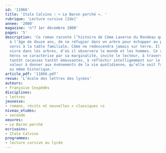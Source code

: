 ```yaml
---
id: '11866'
title: 'Italo Calvino : « Le Baron perché ». '
rubrique: 'Lecture cursive [2de]'
annee: '2000'
magazine: 'n°7 1er décembre 2000'
pages: '5'
description: 'Ce roman raconte l’histoire de Côme Laverse du Rondeau qui choisit,
  à l’âge de douze ans, de se réfugier dans un arbre pour échapper au plat d’escargots
  servi à la table familiale. Côme ne redescendra jamais sur terre. Il apprendra à
  vivre dans les arbres, d’où il observera le monde et les hommes. Ce roman dont le
  héros se caractérise par sa marginalité, invite le lecteur, à travers des situations
  tantôt cocasses tantôt émouvantes, à réfléchir intelligemment sur le sens ou la
  valeur à donner aux événements de la vie quotidienne, qu’elle soit familiale, sentimentale
  ou même historique.'
article_pdf: '11866.pdf'
revue: 'L’école des lettres des lycées'
auteurs:
- Françoise Cespédès
disciplines:
- lettres
jeunesse:
- romans, récits et nouvelles « classiques »s
niveau_etudes:
- seconde
oeuvres:
- Le Baron perché
ecrivains:
- Italo Calvino
programmes:
- lecture cursive au lycée
---
```

